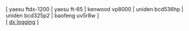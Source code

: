 [ yaesu ftdx-1200 | yaesu ft-65 | kenwood vp8000 | uniden bcd536hp | uniden bcd325p2 | baofeng uv5r8w ]<br>
[ [dx logging](http://undersheriff.substack.com) ]
